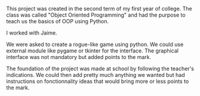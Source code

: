 This project was created in the second term of my first year of college. 
The class was called "Object Oriented Programming" and had the purpose to teach us the basics of OOP using Python.

I worked with Jaime.

We were asked to create a rogue-like game using python. We could use external module like pygame or tkinter for the interface.
The graphical interface was not mandatory but added points to the mark.

The foundation of the project was made at school by following the teacher's indications. We could then add pretty much anything we wanted but had instructions on fonctionnality ideas that would bring more or less points to the mark.
